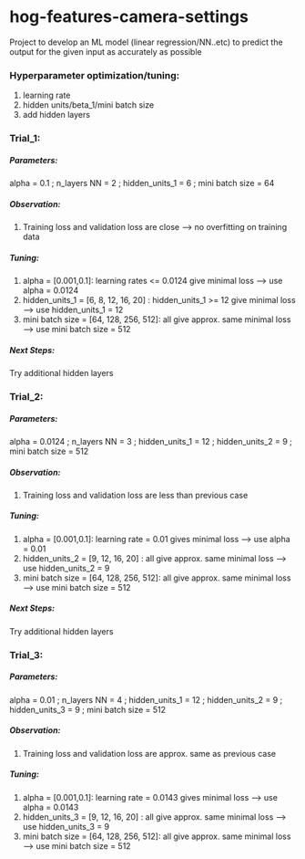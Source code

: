 # hog-features-camera-settings
 
Project to develop an ML model (linear regression/NN..etc) to predict the output for the given input as accurately as possible

### Hyperparameter optimization/tuning:
1. learning rate
2. hidden units/beta_1/mini batch size
3. add hidden layers

### Trial_1:
##### Parameters:
alpha = 0.1 ; n_layers NN = 2 ; hidden_units_1 = 6 ; mini batch size = 64
##### Observation:
1. Training loss and validation loss are close --> no overfitting on training data
##### Tuning:
1. alpha = [0.001,0.1]: learning rates <= 0.0124 give minimal loss --> use alpha = 0.0124 
2. hidden_units_1 = [6, 8, 12, 16, 20] : hidden_units_1 >= 12 give minimal loss --> use hidden_units_1 = 12
3. mini batch size = [64, 128, 256, 512]: all give approx. same minimal loss --> use mini batch size  = 512
##### Next Steps:
Try additional hidden layers

### Trial_2:
##### Parameters:
alpha = 0.0124 ; n_layers NN = 3 ; hidden_units_1 = 12 ; hidden_units_2 = 9 ; mini batch size = 512
##### Observation:
1. Training loss and validation loss are less than previous case
##### Tuning:
1. alpha = [0.001,0.1]: learning rate = 0.01 gives minimal loss --> use alpha = 0.01 
2. hidden_units_2 = [9, 12, 16, 20] : all give approx. same minimal loss  --> use hidden_units_2 = 9
3. mini batch size = [64, 128, 256, 512]: all give approx. same minimal loss --> use mini batch size  = 512
##### Next Steps:
Try additional hidden layers

### Trial_3:
##### Parameters:
alpha = 0.01 ; n_layers NN = 4 ; hidden_units_1 = 12 ; hidden_units_2 = 9 ; hidden_units_3 = 9 ; mini batch size = 512
##### Observation:
1. Training loss and validation loss are approx. same as previous case
##### Tuning:
1. alpha = [0.001,0.1]: learning rate = 0.0143 gives minimal loss --> use alpha = 0.0143 
2. hidden_units_3 = [9, 12, 16, 20] : all give approx. same minimal loss  --> use hidden_units_3 = 9
3. mini batch size = [64, 128, 256, 512]: all give approx. same minimal loss --> use mini batch size  = 512